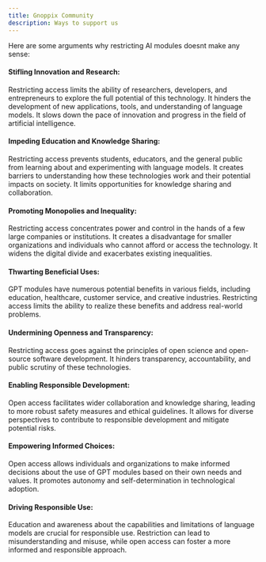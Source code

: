 ```yaml
---
title: Gnoppix Community 
description: Ways to support us
---
```


Here are some arguments why restricting AI modules doesnt make any sense:

 

#### Stifling Innovation and Research:

Restricting access limits the ability of researchers, developers, and entrepreneurs to explore the full potential of this technology.
It hinders the development of new applications, tools, and understanding of language models.
It slows down the pace of innovation and progress in the field of artificial intelligence.

 

#### Impeding Education and Knowledge Sharing:

Restricting access prevents students, educators, and the general public from learning about and experimenting with language models.
It creates barriers to understanding how these technologies work and their potential impacts on society.
It limits opportunities for knowledge sharing and collaboration.

 

#### Promoting Monopolies and Inequality:

Restricting access concentrates power and control in the hands of a few large companies or institutions.
It creates a disadvantage for smaller organizations and individuals who cannot afford or access the technology.
It widens the digital divide and exacerbates existing inequalities.

 

#### Thwarting Beneficial Uses:

GPT modules have numerous potential benefits in various fields, including education, healthcare, customer service, and creative industries.
Restricting access limits the ability to realize these benefits and address real-world problems.

 

#### Undermining Openness and Transparency:

Restricting access goes against the principles of open science and open-source software development.
It hinders transparency, accountability, and public scrutiny of these technologies.

 

#### Enabling Responsible Development:

Open access facilitates wider collaboration and knowledge sharing, leading to more robust safety measures and ethical guidelines.
It allows for diverse perspectives to contribute to responsible development and mitigate potential risks.

 

#### Empowering Informed Choices:

Open access allows individuals and organizations to make informed decisions about the use of GPT modules based on their own needs and values.
It promotes autonomy and self-determination in technological adoption.

 

#### Driving Responsible Use:

Education and awareness about the capabilities and limitations of language models are crucial for responsible use.
Restriction can lead to misunderstanding and misuse, while open access can foster a more informed and responsible approach.

 
